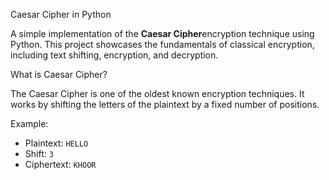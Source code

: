 Caesar Cipher in Python

A simple implementation of the **Caesar Cipher**encryption technique using Python. This project showcases the fundamentals of classical encryption, including text shifting, encryption, and decryption.


What is Caesar Cipher?

The Caesar Cipher is one of the oldest known encryption techniques. It works by shifting the letters of the plaintext by a fixed number of positions.

Example:
- Plaintext: `HELLO`
- Shift: `3`
- Ciphertext: `KHOOR`





